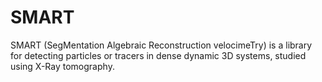 # SMART
SMART (SegMentation Algebraic Reconstruction velocimeTry) is a library for detecting particles or tracers in dense dynamic 3D systems, studied using X-Ray tomography.
